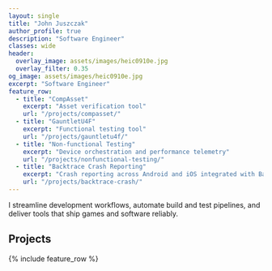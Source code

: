 ```yaml
---
layout: single
title: "John Juszczak"
author_profile: true
description: "Software Engineer"
classes: wide
header:
  overlay_image: assets/images/heic0910e.jpg
  overlay_filter: 0.35
og_image: assets/images/heic0910e.jpg
excerpt: "Software Engineer"
feature_row:
  - title: "CompAsset"
    excerpt: "Asset verification tool"
    url: "/projects/compasset/"
  - title: "GauntletU4F"
    excerpt: "Functional testing tool"
    url: "/projects/gauntletu4f/"
  - title: "Non-functional Testing"
    excerpt: "Device orchestration and performance telemetry"
    url: "/projects/nonfunctional-testing/"
  - title: "Backtrace Crash Reporting"
    excerpt: "Crash reporting across Android and iOS integrated with Backtrace"
    url: "/projects/backtrace-crash/"
---
```


I streamline development workflows, automate build and test pipelines, and deliver tools that ship games and software reliably.


## Projects
{% include feature_row %}
